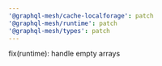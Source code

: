 ```yaml
---
'@graphql-mesh/cache-localforage': patch
'@graphql-mesh/runtime': patch
'@graphql-mesh/types': patch
---
```


fix(runtime): handle empty arrays
